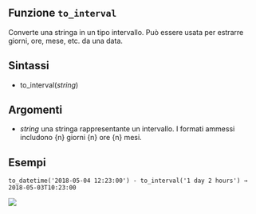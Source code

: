 ## Funzione `to_interval`

Converte una stringa in un tipo intervallo. Può essere usata per estrarre giorni, ore, mese, etc. da una data.

## Sintassi

* to_interval(_string_)

## Argomenti

* _string_ una stringa rappresentante un intervallo. I formati ammessi includono {n} giorni {n} ore {n} mesi.

## Esempi
```
to_datetime('2018-05-04 12:23:00') - to_interval('1 day 2 hours') → 2018-05-03T10:23:00
```

![](/img/conversioni/to_interval1.png)